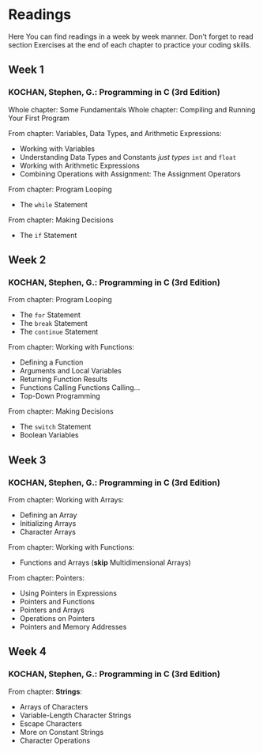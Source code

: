 # Readings

Here You can find readings in a week by week manner.
Don't forget to read section Exercises at the end of each chapter to practice your coding skills.


## Week 1

### KOCHAN, Stephen, G.: Programming in C (3rd Edition)

Whole chapter: Some Fundamentals
Whole chapter: Compiling and Running Your First Program

From chapter: Variables, Data Types, and Arithmetic Expressions:
- Working with Variables
- Understanding Data Types and Constants *just types* `int` and `float`
- Working with Arithmetic Expressions
- Combining Operations with Assignment: The Assignment Operators

From chapter: Program Looping
- The `while` Statement

From chapter: Making Decisions
- The `if` Statement


## Week 2

### KOCHAN, Stephen, G.: Programming in C (3rd Edition)

From chapter: Program Looping
- The `for` Statement
- The `break` Statement
- The `continue` Statement

From chapter: Working with Functions:
- Defining a Function
- Arguments and Local Variables
- Returning Function Results
- Functions Calling Functions Calling...
- Top-Down Programming

From chapter: Making Decisions
- The `switch` Statement
- Boolean Variables


## Week 3

### KOCHAN, Stephen, G.: Programming in C (3rd Edition)

From chapter: Working with Arrays:
- Defining an Array
- Initializing Arrays
- Character Arrays

From chapter: Working with Functions:
- Functions and Arrays (__skip__ Multidimensional Arrays)

From chapter: Pointers:
- Using Pointers in Expressions
- Pointers and Functions
- Pointers and Arrays
- Operations on Pointers
- Pointers and Memory Addresses

## Week 4

### KOCHAN, Stephen, G.: Programming in C (3rd Edition)

From chapter: **Strings**:
- Arrays of Characters
- Variable-Length Character Strings
- Escape Characters
- More on Constant Strings
- Character Operations

